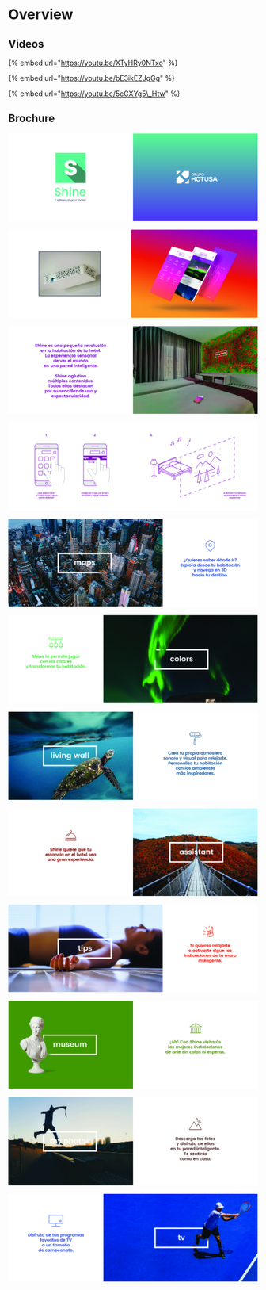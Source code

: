 # Overview

## Videos

{% embed url="https://youtu.be/XTyHRy0NTxo" %}

{% embed url="https://youtu.be/bE3ikEZJgGg" %}



{% embed url="https://youtu.be/5eCXYg5\_Htw" %}

## Brochure

![](../../.gitbook/assets/shine-com-folleto-1-.jpg)

![](../../.gitbook/assets/shine-com-folleto-2-.jpg)

![](../../.gitbook/assets/shine-com-folleto-3-.jpg)

![](../../.gitbook/assets/shine-com-folleto-4-.jpg)

![](../../.gitbook/assets/shine-com-folleto-5-.jpg)

![](../../.gitbook/assets/shine-com-folleto-6-.jpg)

![](../../.gitbook/assets/shine-com-folleto-7-.jpg)

![](../../.gitbook/assets/shine-com-folleto-8-.jpg)

![](../../.gitbook/assets/shine-com-folleto-9-.jpg)

![](../../.gitbook/assets/shine-com-folleto-10-.jpg)

![](../../.gitbook/assets/shine-com-folleto-11-.jpg)

![](../../.gitbook/assets/shine-com-folleto-12-.jpg)

